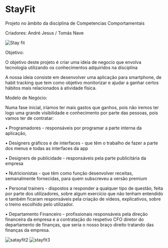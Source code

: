 # StayFit

Projeto no âmbito da disciplina de Competencias Comportamentais 

Criadores: André Jesus / Tomás Nave

![Stay fit](https://github.com/TomasNave-a22208623/StayFit/assets/127102331/977fbeeb-a1fe-4507-9b7a-f8587515a344)


Objetivo:

O objetivo deste projeto é criar uma ideia de negocio que envolva tecnologia utilizando os conhecimentos adquiridos na disciplina

A nossa ideia consiste em desenvolver uma aplicação para smartphone, de habit tracking que tem como objetivo monitorizar e ajudar a ganhar certos hábitos mais relacionados à atividade física.

Modelo de Negócio:

Numa fase inicial, iríamos ter mais gastos que ganhos, pois não iremos ter logo uma grande visibilidade e conhecimento por parte das pessoas, pois vamos ter de contratar:

•	Programadores - responsáveis por programar a parte interna da aplicação, 

•	Designers gráficos e de interfaces - que têm o trabalho de fazer a parte dos menus e todas as interfaces da app

•	Designers de publicidade - responsáveis pela parte publicitária da empresa

•	Nutricionistas - que têm como função desenvolver receitas, semanalmente fornecidas, para quem subscreveu a versão premium

•	Personal trainers - dispostos a responder a qualquer tipo de questão, feita por parte dos utilizadores, sobre algum exercício que não tenham entendido e também ficaram responsáveis pela criação de vídeos, explicativos, sobre o treino escolhido pelo utilizador.

•	Departamento Financeiro - profissionais responsáveis pela direção financeira da empresa e a contratação do respetivo CFO diretor do departamento de finanças, que seria o nosso braço direito tratando das finanças da empresa.





![satayfit2](https://github.com/TomasNave-a22208623/StayFit/assets/127102331/6d26d9e1-e4af-45ab-a294-419cecfceedd)
![stayfit3](https://github.com/TomasNave-a22208623/StayFit/assets/127102331/778bd6d2-0c8c-4273-b6ed-c4bc98acbe34)
